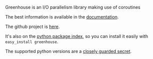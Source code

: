Greenhouse is an I/O parallelism library making use of coroutines

The best information is available in the
[documentation](http://teepark.github.com/greenhouse "greenhouse
documentation").

The github project is [here](http://github.com/teepark/greenhouse).

It's also on the [python package
index](http://pypi.python.org/pypi/greenhouse), so you can install it easily
with `easy_install greenhouse`.

The supported python versions are a [closely guarded
secret](https://github.com/teepark/greenhouse/issues/16).
